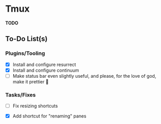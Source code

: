 # Tmux

**TODO**

## To-Do List(s)

### Plugins/Tooling

- [x] Install and configure resurrect
- [x] Install and configure continuum
- [ ] Make status bar even slightly useful, and please, for the love of god,
      make it prettier 🤬

### Tasks/Fixes

- [ ] Fix resizing shortcuts
- [x] Add shortcut for "renaming" panes

